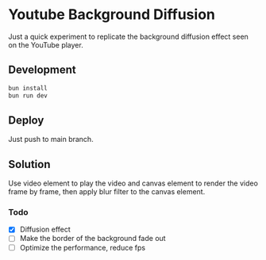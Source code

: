 # Youtube Background Diffusion

Just a quick experiment to replicate the background diffusion effect seen on the YouTube player.

## Development

```bash
bun install
bun run dev
```

## Deploy

Just push to main branch.

## Solution

Use video element to play the video and canvas element to render the video frame by frame, then apply blur filter to the canvas element.

### Todo

- [x] Diffusion effect
- [ ] Make the border of the background fade out
- [ ] Optimize the performance, reduce fps
